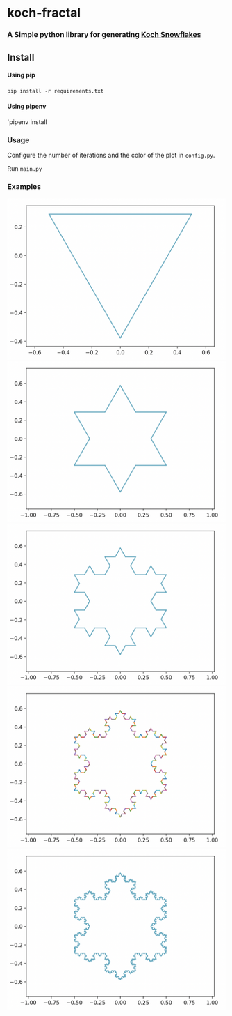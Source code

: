 # koch-fractal
### A Simple python library for generating [Koch Snowflakes](https://en.wikipedia.org/wiki/Koch_snowflake)

## Install
#### Using pip
`pip install -r requirements.txt`

#### Using pipenv
`pipenv install

### Usage

Configure the number of iterations and the color of the plot in `config.py`.

Run `main.py`

### Examples

![Example 0](example_0.png)
![Example 1](example_1.png)
![Example 2](example_2.png)
![Example 3](example_3.png)
![Example 4](example_4.png)